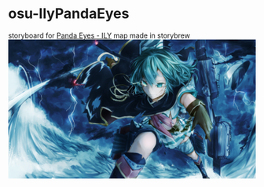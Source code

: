 # osu-IlyPandaEyes
storyboard for [Panda Eyes - ILY](https://osu.ppy.sh/s/653534) map made in storybrew
![background](PreviewImage.jpeg)
